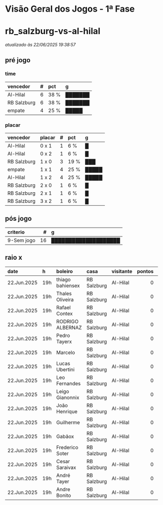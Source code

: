 # Visão Geral dos Jogos - 1ª Fase

# rb_salzburg-vs-al-hilal

_atualizado às 22/06/2025 19:38:57_

## pré jogo

### time

| vencedor    |   # | pct   | g       |
|:------------|----:|:------|:--------|
| Al-Hilal    |   6 | 38 %  | ███████ |
| RB Salzburg |   6 | 38 %  | ███████ |
| empate      |   4 | 25 %  | █████   |

### placar

| vencedor    | placar   |   # | pct   | g     |
|:------------|:---------|----:|:------|:------|
| Al-Hilal    | 0 x 1    |   1 | 6 %   | █     |
| Al-Hilal    | 0 x 2    |   1 | 6 %   | █     |
| RB Salzburg | 1 x 0    |   3 | 19 %  | ███   |
| empate      | 1 x 1    |   4 | 25 %  | █████ |
| Al-Hilal    | 1 x 2    |   4 | 25 %  | █████ |
| RB Salzburg | 2 x 0    |   1 | 6 %   | █     |
| RB Salzburg | 2 x 1    |   1 | 6 %   | █     |
| RB Salzburg | 3 x 2    |   1 | 6 %   | █     |

## pós jogo

| criterio   |   # | g                    |
|:-----------|----:|:---------------------|
| 9-Sem jogo |  16 | ████████████████████ |

## raio x

| date        | h   | boleiro          | casa        | visitante   |   pontos | criteiro   | bol_placar   | bol_time    | real_placar   | real_time   |
|:------------|:----|:-----------------|:------------|:------------|---------:|:-----------|:-------------|:------------|:--------------|:------------|
| 22.Jun.2025 | 19h | thiago bahiensex | RB Salzburg | Al-Hilal    |        0 | 9-Sem jogo | 1 x 2        | Al-Hilal    | <NA> x <NA>   | empate      |
| 22.Jun.2025 | 19h | Thales Oliveira  | RB Salzburg | Al-Hilal    |        0 | 9-Sem jogo | 1 x 2        | Al-Hilal    | <NA> x <NA>   | empate      |
| 22.Jun.2025 | 19h | Rafael Contex    | RB Salzburg | Al-Hilal    |        0 | 9-Sem jogo | 1 x 0        | RB Salzburg | <NA> x <NA>   | empate      |
| 22.Jun.2025 | 19h | RODRIGO ALBERNAZ | RB Salzburg | Al-Hilal    |        0 | 9-Sem jogo | 1 x 1        | empate      | <NA> x <NA>   | empate      |
| 22.Jun.2025 | 19h | Pedro Tayerx     | RB Salzburg | Al-Hilal    |        0 | 9-Sem jogo | 2 x 1        | RB Salzburg | <NA> x <NA>   | empate      |
| 22.Jun.2025 | 19h | Marcelo          | RB Salzburg | Al-Hilal    |        0 | 9-Sem jogo | 0 x 2        | Al-Hilal    | <NA> x <NA>   | empate      |
| 22.Jun.2025 | 19h | Lucas Ubertini   | RB Salzburg | Al-Hilal    |        0 | 9-Sem jogo | 1 x 1        | empate      | <NA> x <NA>   | empate      |
| 22.Jun.2025 | 19h | Leo Fernandes    | RB Salzburg | Al-Hilal    |        0 | 9-Sem jogo | 1 x 1        | empate      | <NA> x <NA>   | empate      |
| 22.Jun.2025 | 19h | Leigo Gianonnix  | RB Salzburg | Al-Hilal    |        0 | 9-Sem jogo | 1 x 2        | Al-Hilal    | <NA> x <NA>   | empate      |
| 22.Jun.2025 | 19h | João Henrique    | RB Salzburg | Al-Hilal    |        0 | 9-Sem jogo | 1 x 0        | RB Salzburg | <NA> x <NA>   | empate      |
| 22.Jun.2025 | 19h | Guilherme        | RB Salzburg | Al-Hilal    |        0 | 9-Sem jogo | 1 x 0        | RB Salzburg | <NA> x <NA>   | empate      |
| 22.Jun.2025 | 19h | Gabãox           | RB Salzburg | Al-Hilal    |        0 | 9-Sem jogo | 1 x 1        | empate      | <NA> x <NA>   | empate      |
| 22.Jun.2025 | 19h | Frederico Soter  | RB Salzburg | Al-Hilal    |        0 | 9-Sem jogo | 3 x 2        | RB Salzburg | <NA> x <NA>   | empate      |
| 22.Jun.2025 | 19h | Cesar Saraivax   | RB Salzburg | Al-Hilal    |        0 | 9-Sem jogo | 0 x 1        | Al-Hilal    | <NA> x <NA>   | empate      |
| 22.Jun.2025 | 19h | André Tayer      | RB Salzburg | Al-Hilal    |        0 | 9-Sem jogo | 2 x 0        | RB Salzburg | <NA> x <NA>   | empate      |
| 22.Jun.2025 | 19h | Andre Bonito     | RB Salzburg | Al-Hilal    |        0 | 9-Sem jogo | 1 x 2        | Al-Hilal    | <NA> x <NA>   | empate      |